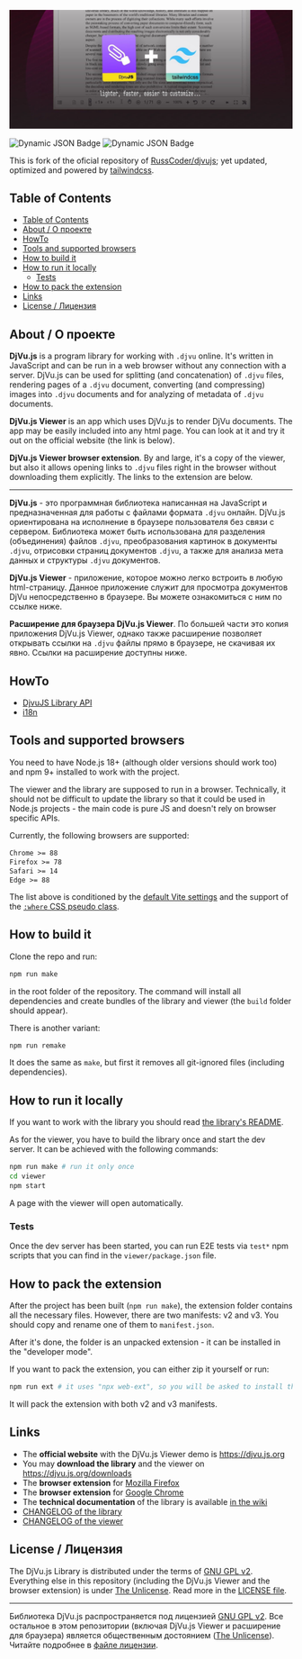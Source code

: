 <p align="center"> 

![DjvuJS Logo](./doc/logo.jpg) 

</p>

![Dynamic JSON Badge](https://img.shields.io/badge/dynamic/json?url=https%3A%2F%2Fraw.githubusercontent.com%2Fway5%2Fdjvujs%2Fmain%2Fviewer%2Fpackage.json&query=%24.version&label=viewer)
![Dynamic JSON Badge](https://img.shields.io/badge/dynamic/json?url=https%3A%2F%2Fraw.githubusercontent.com%2Fway5%2Fdjvujs%2Fmain%2Flibrary%2Fpackage.json&query=%24.version&label=library&color=%23F86071)


This is fork of the oficial repository of [RussCoder/djvujs](https://github.com/RussCoder/djvujs); yet updated, optimized and powered by [tailwindcss](https://github.com/tailwindlabs/tailwindcss).

## Table of Contents

- [Table of Contents](#table-of-contents)
- [About / О проекте](#about--о-проекте)
- [HowTo](#howto)
- [Tools and supported browsers](#tools-and-supported-browsers)
- [How to build it](#how-to-build-it)
- [How to run it locally](#how-to-run-it-locally)
  - [Tests](#tests)
- [How to pack the extension](#how-to-pack-the-extension)
- [Links](#links)
- [License / Лицензия](#license--лицензия)


## About / О проекте

**DjVu.js** is a program library for working with `.djvu` online. It's written
in JavaScript and can be run in a web browser without any connection with a
server. DjVu.js can be used for splitting (and concatenation) of `.djvu` files,
rendering pages of a `.djvu` document, converting (and compressing) images
into `.djvu` documents and for analyzing of metadata of `.djvu` documents.

**DjVu.js Viewer** is an app which uses DjVu.js to render DjVu
documents. The app may be easily included into any html page. You can look at it
and try it out on the official website (the link is below).

**DjVu.js Viewer browser extension**. By and large, it's a copy of the viewer,
but also it allows opening links to `.djvu` files right in the browser without
downloading them explicitly. The links to the extension are below.

<hr>

**DjVu.js** - это программная библиотека написанная на JavaScript и
предназначенная для работы с файлами формата `.djvu` онлайн. DjVu.js
ориентирована на исполнение в браузере пользователя без связи с сервером.
Библиотека может быть использована для разделения (объединения) файлов `.djvu`,
преобразования картинок в документы `.djvu`, отрисовки страниц
документов `.djvu`, а также для анализа мета данных и структуры `.djvu`
документов.

**DjVu.js Viewer** - приложение, которое можно легко встроить в любую
html-страницу. Данное приложение служит для просмотра документов DjVu
непосредственно в браузере. Вы можете ознакомиться с ним по ссылке ниже.

**Расширение для браузера DjVu.js Viewer**. По большей части это копия
приложения DjVu.js Viewer, однако также расширение позволяет открывать ссылки
на `.djvu` файлы прямо в браузере, не скачивая их явно. Ссылки на расширение
доступны ниже.

## HowTo

- [DjvuJS Library API](./doc/Library%20API.md)
- [i18n](./doc/Translations.md)


## Tools and supported browsers

You need to have Node.js 18+ (although older versions should work too)
and npm 9+ installed to work with the project.

The viewer and the library are supposed to run in a browser. Technically,
it should not be difficult to update the library so that it could be used
in Node.js projects - the main code is pure JS and doesn't rely on
browser specific APIs.

Currently, the following browsers are supported:

```
Chrome >= 88
Firefox >= 78
Safari >= 14
Edge >= 88
```

The list above is conditioned by the [default Vite settings](https://vitejs.dev/guide/build.html#browser-compatibility)
and the support of the [`:where` CSS pseudo class](https://caniuse.com/mdn-css_selectors_where).

## How to build it

Clone the repo and run:

```sh
npm run make
```` 

in the root folder of the repository. The command will install all dependencies
and create bundles of the library and viewer (the `build` folder should
appear).

There is another variant:

```sh
npm run remake
```

It does the same as `make`, but first it removes all git-ignored files 
(including dependencies).

## How to run it locally

If you want to work with the library you should read [the library's README](./library/README.md).

As for the viewer, you have to build the library once and start the dev server.
It can be achieved with the following commands:

```sh
npm run make # run it only once
cd viewer
npm start
```

A page with the viewer will open automatically.

### Tests

Once the dev server has been started, you can run E2E tests via `test*` npm scripts that you can find in
the `viewer/package.json` file.

## How to pack the extension

After the project has been built (`npm run make`), the extension
folder contains all the necessary files. However, there are two manifests:
v2 and v3. You should copy and rename one of them to `manifest.json`.

After it's done, the folder is an unpacked extension - it can be
installed in the "developer mode".

If you want to pack the extension, you can either zip it yourself
or run:

```sh
npm run ext # it uses "npx web-ext", so you will be asked to install the package
```

It will pack the extension with both v2 and v3 manifests.

## Links

- The **official website** with the DjVu.js Viewer demo is https://djvu.js.org
- You may **download the library** and the viewer
  on https://djvu.js.org/downloads
- The **browser extension**
  for [Mozilla Firefox](https://addons.mozilla.org/en-US/firefox/addon/djvu-js-viewer/)
- The **browser extension**
  for [Google Chrome](https://chrome.google.com/webstore/detail/djvujs-viewer/bpnedgjmphmmdgecmklcopblfcbhpefm)
- The **technical documentation** of the library is
  available [in the wiki](https://github.com/RussCoder/djvujs/wiki/DjVu.js-Documentation)
- [CHANGELOG of the library](library/CHANGELOG.md)
- [CHANGELOG of the viewer](viewer/CHANGELOG.md)

## License / Лицензия

The DjVu.js Library is distributed under the terms of [GNU GPL v2](GNU_GPL_v2).
Everything else in this repository (including the DjVu.js Viewer and the browser
extension) is under [The Unlicense](THE_UNLICENSE). Read more in
the [LICENSE file](LICENSE.md).

<hr>

Библиотека DjVu.js распространяется под лицензией [GNU GPL v2](GNU_GPL_v2). Все
остальное в этом репозитории (включая DjVu.js Viewer и расширение для браузера)
является общественным достоянием ([The Unlicense](THE_UNLICENSE)). Читайте
подробнее в [файле лицензии](LICENSE.md).